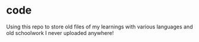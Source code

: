 # code
Using this repo to store old files of my learnings with various languages and old schoolwork I never uploaded anywhere!
